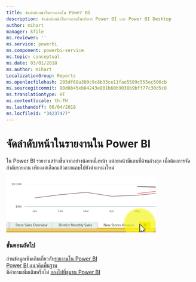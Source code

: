 ```yaml
---
title: จัดลำดับหน้าในรายงานใน Power BI
description: จัดลำดับหน้าในรายงานในบริการ Power BI และ Power BI Desktop
author: mihart
manager: kfile
ms.reviewer: ''
ms.service: powerbi
ms.component: powerbi-service
ms.topic: conceptual
ms.date: 03/01/2018
ms.author: mihart
LocalizationGroup: Reports
ms.openlocfilehash: 205df68a380c9c8b33ce11fae5509c555ec506cb
ms.sourcegitcommit: 80d6b45eb84243e801b60b9038b9bff77c30d5c8
ms.translationtype: HT
ms.contentlocale: th-TH
ms.lasthandoff: 06/04/2018
ms.locfileid: "34237477"
---
```

# <a name="reorder-pages-in-a-report-in-power-bi"></a>จัดลำดับหน้าในรายงานใน Power BI
ใน Power BI รายงานสร้างขึ้นจากอย่างน้อยหนึ่งหน้า  แต่ละหน้ามีแถบที่ด้านล่างสุด  เมื่อต้องการจัดลำดับรายงาน เพียงแค่เลือกแล้วลากแถบไปยังตำแหน่งใหม่

![วิดีโอ](media/service-report-reorder-pages/reorder.gif)

### <a name="next-steps"></a>ขั้นตอนถัดไป
อ่านข้อมูลเพิ่มเติมเกี่ยวกับ[รายงานใน Power BI](service-reports.md)  
[Power BI แนวคิดพื้นฐาน](service-basic-concepts.md)  
มีคำถามเพิ่มเติมหรือไม่ [ลองไปที่ชุมชน Power BI](http://community.powerbi.com/)

